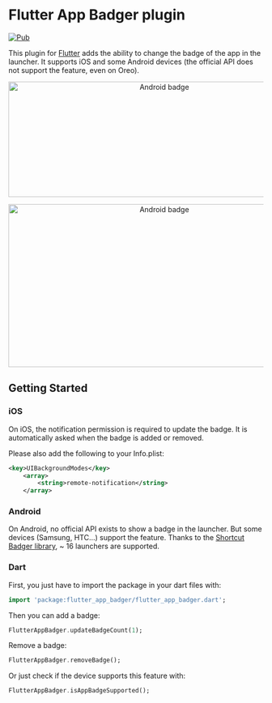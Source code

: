 # Flutter App Badger plugin

[![Pub](https://img.shields.io/pub/v/flutter_app_badger.svg)](https://pub.dartlang.org/packages/flutter_app_badger)

This plugin for [Flutter](https://flutter.io) adds the ability to change the badge of the app in the launcher.
It supports iOS and some Android devices (the official API does not support the feature, even on Oreo).

<p align="center">
  <img src="https://raw.githubusercontent.com/g123k/flutter_app_badger/master/assets/ios.png" alt="Android badge" style="margin:auto" width="600" 
height="228">
</p>

<p align="center">
  <img src="https://raw.githubusercontent.com/g123k/flutter_app_badger/master/assets/android.png" alt="Android badge" style="margin:auto" width="600" 
height="322">
</p>


## Getting Started

### iOS

On iOS, the notification permission is required to update the badge.
It is automatically asked when the badge is added or removed.

Please also add the following to your Info.plist:
```xml
<key>UIBackgroundModes</key>
    <array>
        <string>remote-notification</string>
    </array>
```


### Android

On Android, no official API exists to show a badge in the launcher. But some devices (Samsung, HTC...) support the feature.
Thanks to the [Shortcut Badger library](https://github.com/leolin310148/ShortcutBadger/), ~ 16 launchers are supported.


### Dart

First, you just have to import the package in your dart files with:
```dart
import 'package:flutter_app_badger/flutter_app_badger.dart';
```

Then you can add a badge:
```dart
FlutterAppBadger.updateBadgeCount(1);
```

Remove a badge:
```dart
FlutterAppBadger.removeBadge();
```

Or just check if the device supports this feature with:
```dart
FlutterAppBadger.isAppBadgeSupported();
```
